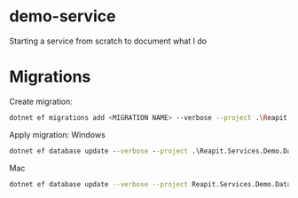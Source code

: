 # demo-service
Starting a service from scratch to document what I do

# Migrations

Create migration:
```sh
dotnet ef migrations add <MIGRATION NAME> --verbose --project .\Reapit.Services.Demo.Data\ --startup-project .\Reapit.Services.Demo.Api\ -o .\Context\Migrations\
```

Apply migration:
Windows
```cmd
dotnet ef database update --verbose --project .\Reapit.Services.Demo.Data\ --startup-project .\Reapit.Services.Demo.Api\
```
Mac
```sh
dotnet ef database update --verbose --project Reapit.Services.Demo.Data/Reapit.Services.Demo.Data.csproj --startup-project Reapit.Services.Demo.Api/Reapit.Services.Demo.Api.csproj     
```
